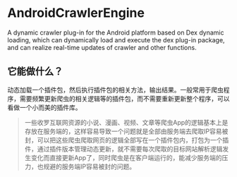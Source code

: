 # AndroidCrawlerEngine
A dynamic crawler plug-in for the Android platform based on Dex dynamic loading, which can dynamically load and execute the dex plug-in package, and can realize real-time updates of crawler and other functions.
## 它能做什么？
动态加载一个插件包，然后执行插件包的相关方法，输出结果。一般常用于爬虫程序，需要频繁更新爬虫的相关逻辑等的插件包，而不需要重新更新整个程序，可以看做一个小而美的插件库。
> 一些收罗互联网资源的小说、漫画、视频、文章等爬虫App的逻辑基本上是存放在服务端的，这样容易导致一个问题就是全部由服务端去爬取IP容易被封，可以把这些爬虫爬取网页的逻辑全部写在一个插件包内，打包为一个插件，通过插件版本管理动态更新，就不需要每次爬取的目标网站解析逻辑发生变化而直接更新App了，同时爬虫是在客户端运行的，能减少服务端的压力，也规避的服务端IP容易被封的问题。
